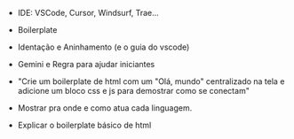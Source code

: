 - IDE: VSCode, Cursor, Windsurf, Trae...
- Boilerplate
- Identação e Aninhamento (e o guia do vscode)


- Gemini e Regra para ajudar iniciantes
- "Crie um boilerplate de html com um "Olá, mundo" centralizado na tela e adicione um bloco css e js para demostrar como se conectam"
- Mostrar pra onde e como atua cada linguagem.
- Explicar o boilerplate básico de html
